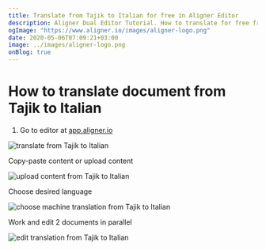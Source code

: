 ```yaml
---
title: Translate from Tajik to Italian for free in Aligner Editor
description: Aligner Dual Editor Tutorial. How to translate for free from Tajik to Italian. Aligner is multilingual document management platform. 
ogImage: "https://www.aligner.io/images/aligner-logo.png"
date: 2020-05-06T07:09:21+03:00
image: ../images/aligner-logo.png
onBlog: true
---
```


# How to translate document from Tajik to Italian

1. Go to editor at [app.aligner.io](https://app.aligner.io "Aligner App web page")

![translate from Tajik to Italian](../aligner-blank-editor.png "translate from Tajik to Italian")

Copy-paste content or upload content

![upload content from Tajik to Italian](../aligner-uploaded-document.png "upload content from Tajik to Italian")

Choose desired language

![choose machine translation from Tajik to Italian](../aligner-language-dropdown.png "choose machine translation from Tajik to Italian")

Work and edit 2 documents in parallel

![edit translation from Tajik to Italian](../aligner-double-sitded-editor.png "edit translation from Tajik to Italian")

